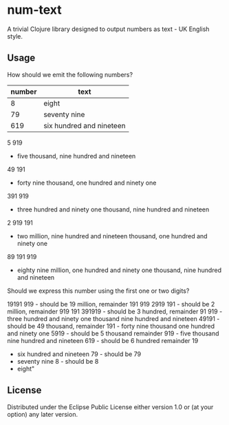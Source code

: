 # num-text

A trivial Clojure library designed to output numbers as text - UK English style.

## Usage

How should we emit the following numbers?
 
|number|text|
|----| ---|
| 8 | eight|
| 79 | seventy nine|
| 619 | six hundred and nineteen|

5 919 
- five thousand, nine hundred and nineteen

49 191

- forty nine thousand, one hundred and ninety one

391 919
- three hundred and ninety one thousand, nine hundred and nineteen

2 919 191 
- two million, nine hundred and nineteen thousand, one hundred and ninety one
 
89 191 919
- eighty nine million, one hundred and ninety one thousand, nine hundred and nineteen




Should we express this number using the first one or two digits?

19191 919 - should be 19 million, remainder 191 919
2919 191 - should be 2 million, remainder 919 191
391919 - should be 3 hundred, remainder 91 919
      - three hundred and ninety one thousand nine hundred and nineteen
49191 - should be 49 thousand, remainder 191
     - forty nine thousand one hundred and ninety one
5919 - should be 5 thousand remainder 919
    - five thousand nine hundred and nineteen
619 - should be 6 hundred remainder 19
   - six hundred and nineteen
79 - should be 79
  - seventy nine
8 - should be 8
 - eight"

## License

Distributed under the Eclipse Public License either version 1.0 or (at
your option) any later version.
